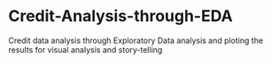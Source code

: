 # Credit-Analysis-through-EDA
Credit data analysis through Exploratory Data analysis and ploting the results for visual analysis and story-telling
